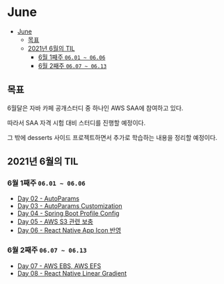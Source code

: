 # June

- [June](#june)
  - [목표](#목표)
  - [2021년 6월의 TIL](#2021년-6월의-til)
    - [6월 1째주 `06.01 ~ 06.06`](#6월-1째주-0601--0606)
    - [6월 2째주 `06.07 ~ 06.13`](#6월-2째주-0607--0613)

## 목표

6월달은 자바 카페 공개스터디 중 하나인 AWS SAA에 참여하고 있다.

따라서 SAA 자격 시험 대비 스터디를 진행할 예정이다.

그 밖에 desserts 사이드 프로젝트하면서 추가로 학습하는 내용을 정리할 예정이다.

## 2021년 6월의 TIL

### 6월 1째주 `06.01 ~ 06.06`

* [Day 02 - AutoParams](day02.md)
* [Day 03 - AutoParams Customization](day03.md)
* [Day 04 - Spring Boot Profile Config](day04.md)
* [Day 05 - AWS S3 관련 보충](day05.md)
* [Day 06 - React Native App Icon 반영](day06.md)

### 6월 2째주 `06.07 ~ 06.13`

* [Day 07 - AWS EBS, AWS EFS](day07.md)
* [Day 08 - React Native Linear Gradient](day08.md)